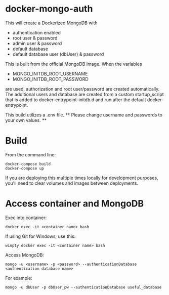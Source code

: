 # docker-mongo-auth

This will create a Dockerized MongoDB with
- authentication enabled
- root user & password
- admin user & password
- default database
- default database user (dbUser) & password

This is built from the official MongoDB image. When the variables
- MONGO_INITDB_ROOT_USERNAME
- MONGO_INITDB_ROOT_PASSWORD

are used, authorization and root user/password are created automatically. The additional users and database are created from a custom startup_script that is added to docker-entrypoint-initdb.d and run after the default docker-entrypoint. 

This build utilizes a .env file. ** Please change username and passwords to your own values. **

# Build

From the command line:
```
docker-compose build 
docker-compose up
```
If you are deploying this multiple times locally for development purposes, you'll need to clear volumes and images between deployments. 

# Access container and MongoDB

Exec into container:
```
docker exec -it <container name> bash
```
If using Git for Windows, use this:
```
winpty docker exec -it <container name> bash
```

Access MongoDB:
```
mongo -u <username> -p <password> --authenticationDatabase <authentication database name> 
```

For example:
```
mongo -u dbUser -p dbUser_pw --authenticationDatabase useful_database
```

